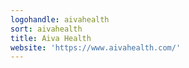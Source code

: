 ```yaml
---
logohandle: aivahealth
sort: aivahealth
title: Aiva Health
website: 'https://www.aivahealth.com/'
---
```

